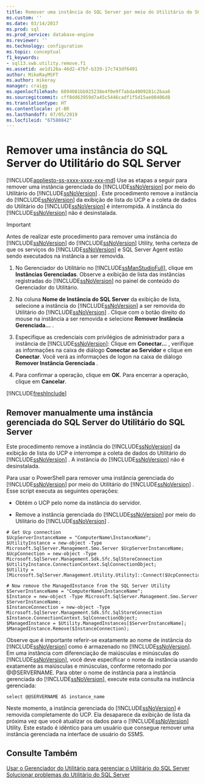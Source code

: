 ```yaml
---
title: Remover uma instância do SQL Server por meio do Utilitário do SQL Server | Microsoft Docs
ms.custom: ''
ms.date: 03/14/2017
ms.prod: sql
ms.prod_service: database-engine
ms.reviewer: ''
ms.technology: configuration
ms.topic: conceptual
f1_keywords:
- sql13.swb.utility.remove.f1
ms.assetid: ae1d126a-46d2-47bf-b339-17c743df6491
author: MikeRayMSFT
ms.author: mikeray
manager: craigg
ms.openlocfilehash: 6894081bb925238e4f0e9f7abda4009281c2baa6
ms.sourcegitcommit: cff8dd63959d7a45c5446cadf1f5d15ae08406d8
ms.translationtype: HT
ms.contentlocale: pt-BR
ms.lasthandoff: 07/05/2019
ms.locfileid: "67580842"
---
```

# <a name="remove-an-instance-of-sql-server-from-the-sql-server-utility"></a>Remover uma instância do SQL Server do Utilitário do SQL Server
[!INCLUDE[appliesto-ss-xxxx-xxxx-xxx-md](../../includes/appliesto-ss-xxxx-xxxx-xxx-md.md)]
  Use as etapas a seguir para remover uma instância gerenciada do [!INCLUDE[ssNoVersion](../../includes/ssnoversion-md.md)] por meio do Utilitário do [!INCLUDE[ssNoVersion](../../includes/ssnoversion-md.md)] . Este procedimento remove a instância do [!INCLUDE[ssNoVersion](../../includes/ssnoversion-md.md)] da exibição de lista do UCP e a coleta de dados do Utilitário do [!INCLUDE[ssNoVersion](../../includes/ssnoversion-md.md)] é interrompida. A instância do [!INCLUDE[ssNoVersion](../../includes/ssnoversion-md.md)] não é desinstalada.  
  
> [!IMPORTANT]  
>  Antes de realizar este procedimento para remover uma instância do [!INCLUDE[ssNoVersion](../../includes/ssnoversion-md.md)] do [!INCLUDE[ssNoVersion](../../includes/ssnoversion-md.md)] Utility, tenha certeza de que os serviços do [!INCLUDE[ssNoVersion](../../includes/ssnoversion-md.md)] e SQL Server Agent estão sendo executados na instância a ser removida.  
  
1.  No Gerenciador do Utilitário no [!INCLUDE[ssManStudioFull](../../includes/ssmanstudiofull-md.md)], clique em **Instâncias Gerenciadas**. Observe a exibição de lista das instâncias registradas do [!INCLUDE[ssNoVersion](../../includes/ssnoversion-md.md)] no painel de conteúdo do Gerenciador do Utilitário.  
  
2.  Na coluna **Nome de Instância do SQL Server** da exibição de lista, selecione a instância do [!INCLUDE[ssNoVersion](../../includes/ssnoversion-md.md)] a ser removida do Utilitário do [!INCLUDE[ssNoVersion](../../includes/ssnoversion-md.md)] . Clique com o botão direito do mouse na instância a ser removida e selecione **Remover Instância Gerenciada...** .  
  
3.  Especifique as credenciais com privilégios de administrador para a instância de [!INCLUDE[ssNoVersion](../../includes/ssnoversion-md.md)]: Clique em **Conectar...** , verifique as informações na caixa de diálogo **Conectar ao Servidor** e clique em **Conectar**. Você verá as informações de logon na caixa de diálogo **Remover Instância Gerenciada** .  
  
4.  Para confirmar a operação, clique em **OK**. Para encerrar a operação, clique em **Cancelar**.  

[!INCLUDE[freshInclude](../../includes/paragraph-content/fresh-note-steps-feedback.md)]

## <a name="manually-remove-a-managed-instance-of-sql-server-from-a-sql-server-utility"></a>Remover manualmente uma instância gerenciada do SQL Server do Utilitário do SQL Server  
 Este procedimento remove a instância do [!INCLUDE[ssNoVersion](../../includes/ssnoversion-md.md)] da exibição de lista do UCP e interrompe a coleta de dados do Utilitário do [!INCLUDE[ssNoVersion](../../includes/ssnoversion-md.md)] . A instância do [!INCLUDE[ssNoVersion](../../includes/ssnoversion-md.md)] não é desinstalada.  
  
 Para usar o PowerShell para remover uma instância gerenciada do [!INCLUDE[ssNoVersion](../../includes/ssnoversion-md.md)] por meio do Utilitário do [!INCLUDE[ssNoVersion](../../includes/ssnoversion-md.md)] . Esse script executa as seguintes operações:  
  
-   Obtém o UCP pelo nome da instância do servidor.  
  
-   Remove a instância gerenciada do [!INCLUDE[ssNoVersion](../../includes/ssnoversion-md.md)] por meio do Utilitário do [!INCLUDE[ssNoVersion](../../includes/ssnoversion-md.md)] .  
  
```  
# Get Ucp connection  
$UcpServerInstanceName = "ComputerName\InstanceName";  
$UtilityInstance = new-object -Type Microsoft.SqlServer.Management.Smo.Server $UcpServerInstanceName;  
$UcpConnection = new-object -Type Microsoft.SqlServer.Management.Sdk.Sfc.SqlStoreConnection $UtilityInstance.ConnectionContext.SqlConnectionObject;  
$Utility = [Microsoft.SqlServer.Management.Utility.Utility]::Connect($UcpConnection);  
  
# Now remove the ManagedInstance from the SQL Server Utility  
$ServerInstanceName = "ComputerName\InstanceName";  
$Instance = new-object -Type Microsoft.SqlServer.Management.Smo.Server $ServerInstanceName;  
$InstanceConnection = new-object -Type Microsoft.SqlServer.Management.Sdk.Sfc.SqlStoreConnection $Instance.ConnectionContext.SqlConnectionObject;  
$ManagedInstance = $Utility.ManagedInstances[$ServerInstanceName];  
$ManagedInstance.Remove($InstanceConnection);  
```  
  
 Observe que é importante referir-se exatamente ao nome de instância do [!INCLUDE[ssNoVersion](../../includes/ssnoversion-md.md)] como é armazenado no [!INCLUDE[ssNoVersion](../../includes/ssnoversion-md.md)]. Em uma instância com diferenciação de maiúsculas e minúsculas do [!INCLUDE[ssNoVersion](../../includes/ssnoversion-md.md)], você deve especificar o nome da instância usando exatamente as maiúsculas e minúsculas, conforme retornado por @@SERVERNAME. Para obter o nome de instância para a instância gerenciada do [!INCLUDE[ssNoVersion](../../includes/ssnoversion-md.md)], execute esta consulta na instância gerenciada:  
  
```  
select @@SERVERNAME AS instance_name  
```  
  
 Neste momento, a instância gerenciada do [!INCLUDE[ssNoVersion](../../includes/ssnoversion-md.md)] é removida completamente do UCP. Ela desaparece da exibição de lista da próxima vez que você atualizar os dados para o [!INCLUDE[ssNoVersion](../../includes/ssnoversion-md.md)] Utility. Este estado é idêntico para um usuário que consegue remover uma instância gerenciada na interface de usuário do SSMS.  
  
## <a name="see-also"></a>Consulte Também  
 [Usar o Gerenciador do Utilitário para gerenciar o Utilitário do SQL Server](../../relational-databases/manage/use-utility-explorer-to-manage-the-sql-server-utility.md)   
 [Solucionar problemas do Utilitário do SQL Server](https://msdn.microsoft.com/library/f5f47c2a-38ea-40f8-9767-9bc138d14453)  
  
  
